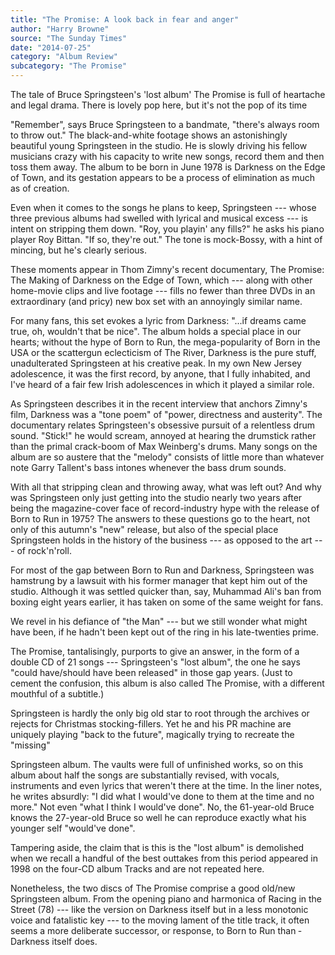 ```yaml
---
title: "The Promise: A look back in fear and anger"
author: "Harry Browne"
source: "The Sunday Times"
date: "2014-07-25"
category: "Album Review"
subcategory: "The Promise"
---
```


The tale of Bruce Springsteen's 'lost album' The Promise is full of heartache and legal drama. There is lovely pop here, but it's not the pop of its time

"Remember", says Bruce Springsteen to a bandmate, "there's always room to throw out." The black-and-white footage shows an astonishingly beautiful young Springsteen in the studio. He is slowly driving his fellow musicians crazy with his capacity to write new songs, record them and then toss them away. The album to be born in June 1978 is Darkness on the Edge of Town, and its gestation appears to be a process of elimination as much as of creation.

Even when it comes to the songs he plans to keep, Springsteen --- whose three previous albums had swelled with lyrical and musical excess --- is intent on stripping them down. "Roy, you playin' any fills?" he asks his piano player Roy Bittan. "If so, they're out." The tone is mock-Bossy, with a hint of mincing, but he's clearly serious.

These moments appear in Thom Zimny's recent documentary, The Promise: The Making of Darkness on the Edge of Town, which --- along with other home-movie clips and live footage --- fills no fewer than three DVDs in an extraordinary (and pricy) new box set with an annoyingly similar name.

For many fans, this set evokes a lyric from Darkness: "...if dreams came true, oh, wouldn't that be nice". The album holds a special place in our hearts; without the hype of Born to Run, the mega-popularity of Born in the USA or the scattergun eclecticism of The River, Darkness is the pure stuff, unadulterated Springsteen at his creative peak. In my own New Jersey adolescence, it was the first record, by anyone, that I fully inhabited, and I've heard of a fair few Irish adolescences in which it played a similar role.

As Springsteen describes it in the recent interview that anchors Zimny's film, Darkness was a "tone poem" of "power, directness and austerity". The documentary relates Springsteen's obsessive pursuit of a relentless drum sound. "Stick!" he would scream, annoyed at hearing the drumstick rather than the primal crack-boom of Max Weinberg's drums. Many songs on the album are so austere that the "melody" consists of little more than whatever note Garry Tallent's bass intones whenever the bass drum sounds.

With all that stripping clean and throwing away, what was left out? And why was Springsteen only just getting into the studio nearly two years after being the magazine-cover face of record-industry hype with the release of Born to Run in 1975? The answers to these questions go to the heart, not only of this autumn's "new" release, but also of the special place Springsteen holds in the history of the business --- as opposed to the art --- of rock'n'roll.

For most of the gap between Born to Run and Darkness, Springsteen was hamstrung by a lawsuit with his former manager that kept him out of the studio. Although it was settled quicker than, say, Muhammad Ali's ban from boxing eight years earlier, it has taken on some of the same weight for fans.

We revel in his defiance of "the Man" --- but we still wonder what might have been, if he hadn't been kept out of the ring in his late-twenties prime.

The Promise, tantalisingly, purports to give an answer, in the form of a double CD of 21 songs --- Springsteen's "lost album", the one he says "could have/should have been released" in those gap years. (Just to cement the confusion, this album is also called The Promise, with a different ­mouthful of a ­subtitle.)

Springsteen is hardly the only big old star to root through the archives or rejects for Christmas stocking-fillers. Yet he and his PR machine are uniquely playing "back to the future", magically trying to recreate the "missing"

Springsteen album. The vaults were full of unfinished works, so on this album about half the songs are substantially revised, with vocals, instruments and even lyrics that weren't there at the time. In the liner notes, he writes absurdly: "I did what I would've done to them at the time and no more." Not even "what I think I would've done". No, the 61-year-old Bruce knows the 27-year-old Bruce so well he can reproduce exactly what his younger self "would've done".

Tampering aside, the claim that is this is the "lost album" is demolished when we recall a handful of the best outtakes from this period appeared in 1998 on the four-CD album Tracks and are not repeated here.

Nonetheless, the two discs of The Promise comprise a good old/new Springsteen album. From the opening piano and ­harmonica of Racing in the Street (78) --- like the version on Darkness itself but in a less monotonic voice and fatalistic key --- to the moving lament of the title track, it often seems a more deliberate successor, or response, to Born to Run than ­Darkness itself does.